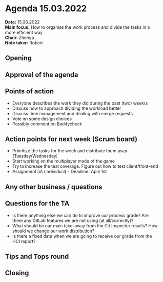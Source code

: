 # Agenda 15.03.2022

**Date:**           15.03.2022\
**Main focus:**     How to organise the work process and divide the tasks in a more efficient way\
**Chair:**          Zhenya\
**Note taker:**     Robert

## Opening

## Approval of the agenda

## Points of action
- Everyone describes the work they did during the past (two) week/s
- Discuss how to approach dividing the workload better
- Discuss time management and dealing with merge requests
- Vote on some design choices
- Possibly comment on Buddycheck

## Action points for next week (Scrum board)
- Prioritize the tasks for the week and distribute them asap (Tuesday/Wednesday)
- Start working on the multiplayer mode of the game
- Try to increase the test coverage. Figure out how to test client/front-end
- Assignment 5A (individual) - Deadline: April 1st

## Any other business / questions

## Questions for the TA
- Is there anything else we can do to improve our process grade? Are there any GitLab features we are not using (at all/correctly)?
- What should be our main take-away from the Git Inspector results? How should we change our work distribution?
- Is there a fixed date when we are going to receive our grade from the HCI report?

## Tips and Tops round

## Closing
